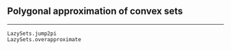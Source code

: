 ## Polygonal approximation of convex sets

---

```@docs
LazySets.jump2pi
LazySets.overapproximate
```


